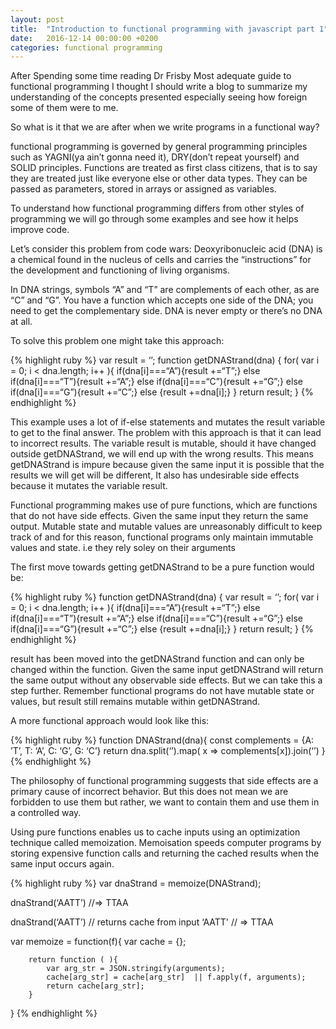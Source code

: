 ```yaml
---
layout: post
title:  "Introduction to functional programming with javascript part 1"
date:   2016-12-14 00:00:00 +0200
categories: functional programming
---
```

After Spending some time reading Dr Frisby Most adequate guide to functional programming I thought I should write a blog to summarize my understanding of the concepts presented especially seeing how foreign some of them were to me.

So what is it that we are after when we write programs in a functional way?

functional programming is governed by general programming principles such as YAGNI(ya ain’t gonna need it), DRY(don’t repeat yourself) and SOLID principles. Functions are treated as first class citizens, that is to say they are treated just like everyone else or other data types. They can be passed as parameters, stored in arrays or assigned as variables.

To understand how functional programming differs from other styles of programming we will go through some examples and see how it helps improve code.

Let’s consider this problem from code wars:
Deoxyribonucleic acid (DNA) is a chemical found in the nucleus of cells and carries the “instructions” for the development and functioning of living organisms.

In DNA strings, symbols “A” and “T” are complements of each other, as  are “C” and “G”.
You have a function which accepts one side of the DNA; you need to get the complementary side.
DNA is never empty or there’s no DNA at all.

To solve this problem one might take this approach:

{% highlight ruby %}
var result = ‘’;
function getDNAStrand(dna) {
    for( var i = 0;    i < dna.length;    i++ ){
        if(dna[i]===“A”){result +=“T”;}
        else if(dna[i]===“T”){result +=“A”;}
        else if(dna[i]===“C”){result +=“G”;}
        else if(dna[i]===“G”){result +=“C”;}
         else {result +=dna[i];}
    }
  return result;
}
{% endhighlight %}


This example uses a lot of if-else statements and mutates the result variable to get to the final answer. The problem with this approach is that it can lead to incorrect results.
The variable result is mutable, should it have changed outside getDNAStrand, we will end up with the wrong results. This means getDNAStrand is impure because given the same input it is possible that the results we will get will be different, It also has undesirable side effects because it mutates the variable result.

Functional programming makes use of pure functions, which are functions that do not have side effects. Given the same input they return the same output. Mutable state and mutable values are unreasonably difficult to keep track of and for this reason, functional programs only maintain immutable values and state.
i.e they rely soley on their arguments

The first move towards getting getDNAStrand to be a pure function would be:

{% highlight ruby %}
function getDNAStrand(dna) {
  var result = ‘’;
    for( var i = 0;    i < dna.length;    i++ ){
        if(dna[i]===“A”){result +=“T”;}
        else if(dna[i]===“T”){result +=“A”;}
        else if(dna[i]===“C”){result +=“G”;}
        else if(dna[i]===“G”){result +=“C”;}
         else {result +=dna[i];}
    }
  return result;
}
{% endhighlight %}

result has been moved into the getDNAStrand function and can only be changed within the function. Given the same input getDNAStrand will return the same output without any observable side effects. But we can take this a step further. Remember functional programs do not have mutable state or values, but result still remains mutable within getDNAStrand.

A more functional approach would look like this:

{% highlight ruby %}
function DNAStrand(dna){
    const complements = {A: ’T’, T: ‘A’, C: ‘G’, G: ‘C’}
    return dna.split(‘’).map( x => complements[x]).join(‘’)
}
{% endhighlight %}

The philosophy of functional programming suggests that side effects are a primary cause of incorrect behavior. But this does not mean we are forbidden to use them but rather, we want to contain them and use them in a controlled way.

Using pure functions enables us to cache inputs using an optimization technique called memoization. Memoisation speeds computer programs by storing expensive function calls and returning the cached results when the same input occurs again.

{% highlight ruby %}
var dnaStrand = memoize(DNAStrand);

dnaStrand(‘AATT’)
//=> TTAA

dnaStrand(‘AATT’) // returns cache from input ‘AATT'
// => TTAA  


var memoize = function(f){
    var cache = {};
    
        return function ( ){
            var arg_str = JSON.stringify(arguments);
            cache[arg_str] = cache[arg_str]  || f.apply(f, arguments);
            return cache[arg_str];
        }
}
{% endhighlight %}
